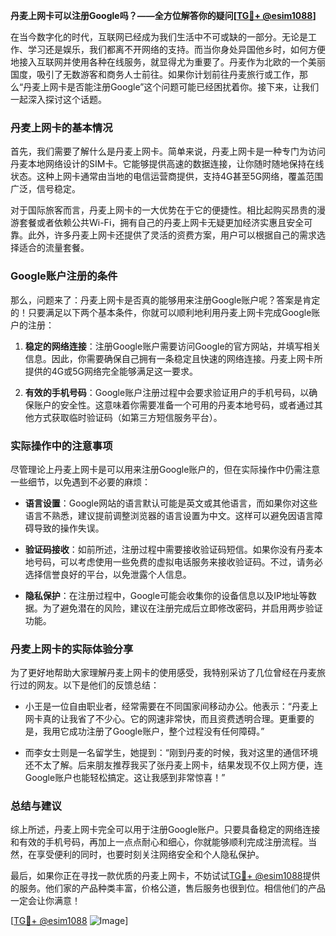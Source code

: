 **丹麦上网卡可以注册Google吗？——全方位解答你的疑问[[TG💪+ @esim1088](https://t.me/s/esim1088)]**

在当今数字化的时代，互联网已经成为我们生活中不可或缺的一部分。无论是工作、学习还是娱乐，我们都离不开网络的支持。而当你身处异国他乡时，如何方便地接入互联网并使用各种在线服务，就显得尤为重要了。丹麦作为北欧的一个美丽国度，吸引了无数游客和商务人士前往。如果你计划前往丹麦旅行或工作，那么“丹麦上网卡是否能注册Google”这个问题可能已经困扰着你。接下来，让我们一起深入探讨这个话题。

### 丹麦上网卡的基本情况

首先，我们需要了解什么是丹麦上网卡。简单来说，丹麦上网卡是一种专门为访问丹麦本地网络设计的SIM卡。它能够提供高速的数据连接，让你随时随地保持在线状态。这种上网卡通常由当地的电信运营商提供，支持4G甚至5G网络，覆盖范围广泛，信号稳定。

对于国际旅客而言，丹麦上网卡的一大优势在于它的便捷性。相比起购买昂贵的漫游套餐或者依赖公共Wi-Fi，拥有自己的丹麦上网卡无疑更加经济实惠且安全可靠。此外，许多丹麦上网卡还提供了灵活的资费方案，用户可以根据自己的需求选择适合的流量套餐。

### Google账户注册的条件

那么，问题来了：丹麦上网卡是否真的能够用来注册Google账户呢？答案是肯定的！只要满足以下两个基本条件，你就可以顺利地利用丹麦上网卡完成Google账户的注册：

1. **稳定的网络连接**：注册Google账户需要访问Google的官方网站，并填写相关信息。因此，你需要确保自己拥有一条稳定且快速的网络连接。丹麦上网卡所提供的4G或5G网络完全能够满足这一要求。
   
2. **有效的手机号码**：Google账户注册过程中会要求验证用户的手机号码，以确保账户的安全性。这意味着你需要准备一个可用的丹麦本地号码，或者通过其他方式获取临时验证码（如第三方短信服务平台）。

### 实际操作中的注意事项

尽管理论上丹麦上网卡是可以用来注册Google账户的，但在实际操作中仍需注意一些细节，以免遇到不必要的麻烦：

- **语言设置**：Google网站的语言默认可能是英文或其他语言，而如果你对这些语言不熟悉，建议提前调整浏览器的语言设置为中文。这样可以避免因语言障碍导致的操作失误。
  
- **验证码接收**：如前所述，注册过程中需要接收验证码短信。如果你没有丹麦本地号码，可以考虑使用一些免费的虚拟电话服务来接收验证码。不过，请务必选择信誉良好的平台，以免泄露个人信息。

- **隐私保护**：在注册过程中，Google可能会收集你的设备信息以及IP地址等数据。为了避免潜在的风险，建议在注册完成后立即修改密码，并启用两步验证功能。

### 丹麦上网卡的实际体验分享

为了更好地帮助大家理解丹麦上网卡的使用感受，我特别采访了几位曾经在丹麦旅行过的网友。以下是他们的反馈总结：

- 小王是一位自由职业者，经常需要在不同国家间移动办公。他表示：“丹麦上网卡真的让我省了不少心。它的网速非常快，而且资费透明合理。更重要的是，我用它成功注册了Google账户，整个过程没有任何障碍。”

- 而李女士则是一名留学生，她提到：“刚到丹麦的时候，我对这里的通信环境还不太了解。后来朋友推荐我买了张丹麦上网卡，结果发现不仅上网方便，连Google账户也能轻松搞定。这让我感到非常惊喜！”

### 总结与建议

综上所述，丹麦上网卡完全可以用于注册Google账户。只要具备稳定的网络连接和有效的手机号码，再加上一点点耐心和细心，你就能够顺利完成注册流程。当然，在享受便利的同时，也要时刻关注网络安全和个人隐私保护。

最后，如果你正在寻找一款优质的丹麦上网卡，不妨试试[TG💪+ @esim1088](https://t.me/s/esim1088)提供的服务。他们家的产品种类丰富，价格公道，售后服务也很到位。相信他们的产品一定会让你满意！

[[TG💪+ @esim1088](https://t.me/s/esim1088) ![Image](https://i.postimg.cc/4NQfJmqS/Snipaste-2025-05-13-00-14-12.png)]
